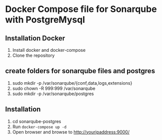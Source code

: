 # Docker Compose file for Sonarqube with PostgreMysql

## Installation Docker

1. Install docker and docker-compose
1. Clone the repository

## create folders for sonarqube files and postgres
1. sudo mkdir -p /var/sonarqube/{conf,data,logs,extensions}
1. sudo chown -R 999:999 /var/sonarqube
1. sudo mkdir -p /var/sonarqube/postgres

## Installation

1. cd sonarqube-postgres
1. Run `docker-compose up -d`
1. Open browser and browse to <http://youripaddress:9000/>
